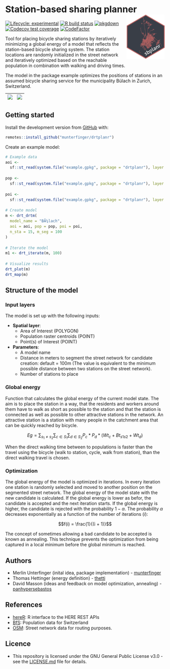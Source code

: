 # Station-based sharing planner <img src="man/figures/logo.svg" align="right" alt="" width="120" />
<!-- badges: start -->
[![Lifecycle: experimental](https://img.shields.io/badge/lifecycle-experimental-orange.svg)](https://www.tidyverse.org/lifecycle/#experimental)
[![R build status](https://github.com/munterfinger/drtplanr/workflows/R-CMD-check/badge.svg)](https://github.com/munterfinger/drtplanr/actions)
[![pkgdown](https://github.com/munterfinger/drtplanr/workflows/pkgdown/badge.svg)](https://github.com/munterfinger/drtplanr/actions)
[![Codecov test coverage](https://codecov.io/gh/munterfinger/drtplanr/branch/master/graph/badge.svg)](https://codecov.io/gh/munterfinger/drtplanr?branch=master)
[![CodeFactor](https://www.codefactor.io/repository/github/munterfinger/drtplanr/badge)](https://www.codefactor.io/repository/github/munterfinger/drtplanr)
<!-- badges: end -->

Tool for placing bicycle sharing stations by iteratively minimizing a global energy of a model that reflects the station-based bicycle sharing system. The station locations are randomly initialized in the street network and iteratively optimized based on the reachable population in combination with walking and driving times.

The model in the package example optimizes the positions of stations in an assumed bicycle sharing service for the municipality Bülach in Zurich, Switzerland.

|![](https://github.com/munterfinger/drtplanr/blob/feature/monamo/docs/example_i1000_energy_plot.png)|![](https://github.com/munterfinger/drtplanr/blob/feature/monamo/docs/example_i1000_station_map.png)|
|---|---|

## Getting started
Install the development version from [GitHub](https://github.com/munterfinger/drtplanr/) with:

``` r
remotes::install_github("munterfinger/drtplanr")
```

Create an example model:

``` r
# Example data
aoi <-
  sf::st_read(system.file("example.gpkg", package = "drtplanr"), layer = "aoi")

pop <-
  sf::st_read(system.file("example.gpkg", package = "drtplanr"), layer = "pop")

poi <-
  sf::st_read(system.file("example.gpkg", package = "drtplanr"), layer = "poi")[1,]

# Create model
m <- drt_drtm(
  model_name = "BÃ¼lach",
  aoi = aoi, pop = pop, poi = poi,
  n_sta = 15, m_seg = 100
)

# Iterate the model
m1 <- drt_iterate(m, 100)

# Visualize results
drt_plot(m)
drt_map(m)
```

## Structure of the model
### Input layers
The model is set up with the following inputs:

* **Spatial layer**:
  * Area of Interest (POLYGON)
  * Population raster centroids (POINT)
  * Point(s) of Interest (POINT)
* **Parameters**:
  * A model name
  * Distance in meters to segment the street network for candidate creation: default = 100m (The value is equivalent to the minimum possible distance between two stations on the street network).
  * Number of stations to place

### Global energy

Function that calculates the global energy of the current model state. The aim is to place the station in a way, that the residents and workers around them have to walk as short as possible to the station and that the station is connected as well as possible to other attractive stations in the network. An attractive station is a station with many people in the catchment area that can be quickly reached by bicycle.

$$Eg = \sum_{s_1 \neq s_2} \sum_{c \in S_1} \sum_{d \in S_2} P_c * P_d * (Wt_{c} + Bt_{s1s2} + Wt_d) $$

When the direct walking time between to populations is faster than the travel using the bicycle (walk to station, cycle, walk from station), than the direct walking travel is chosen.

### Optimization
The global energy of the model is optimized in iterations. In every iteration one station is randomly selected and moved to another position on the segmented street network. The global energy of the model state with the new candidate is calculated. If the global energy is lower as befor, the candidate is accepted and the next iteration starts. If the global energy is higher, the candidate is rejected with the probability $1-\alpha$. The probability $\alpha$ decreases exponentially as a function of the number of iterations ($i$):

$$f(i) = \frac{1}{(i + 1)}$$

The concept of sometimes allowing a bad candidate to be accepted is known as annealing. This technique prevents the optimization from being captured in a local minimum before the global minimum is reached.

## Authors
* Merlin Unterfinger (inital idea, package implementation) - [munterfinger](https://github.com/munterfinger)
* Thomas Hettinger (energy definition) - [thetti](https://github.com/thetti)
* David Masson (ideas and feedback on model optimization, annealing) - [panhypersebastos](https://github.com/panhypersebastos)

## References
* [hereR](https://github.com/munterfinger/hereR): R interface to the HERE REST APIs
* [BfS](https://www.bfs.admin.ch/): Population data for Switzerland
* [OSM](https://www.openstreetmap.org/): Street network data for routing purposes.

## Licence
* This repository is licensed under the GNU General Public License v3.0 - see the [LICENSE.md](LICENSE.md) file for details.
